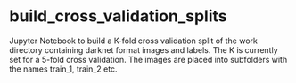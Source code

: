 # build_cross_validation_splits
Jupyter Notebook to build a K-fold cross validation split of the work directory containing darknet format images and labels. The K is currently set for a 5-fold cross validation. The images are placed into subfolders with the names train_1, train_2 etc.